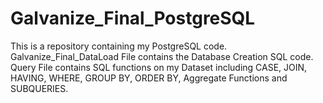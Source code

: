 # Galvanize_Final_PostgreSQL
This is a repository containing my PostgreSQL code.
Galvanize_Final_DataLoad File contains the Database Creation SQL code.
Query File contains SQL functions on my Dataset including CASE, JOIN, HAVING, WHERE, GROUP BY, ORDER BY, Aggregate Functions and SUBQUERIES. 
